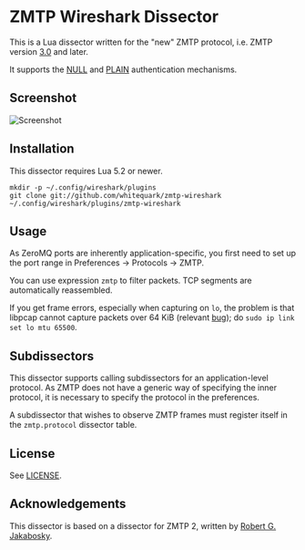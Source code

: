 ZMTP Wireshark Dissector
========================

This is a Lua dissector written for the "new" ZMTP protocol, i.e. ZMTP version
[3.0][zmtp30] and later.

It supports the [NULL][zmtp30] and [PLAIN][plain] authentication mechanisms.

[zmtp30]: http://rfc.zeromq.org/spec:23
[zmtp31]: http://rfc.zeromq.org/spec:37
[plain]:  http://rfc.zeromq.org/spec:24

Screenshot
----------

![Screenshot](/screenshot.png)

Installation
------------

This dissector requires Lua 5.2 or newer.

    mkdir -p ~/.config/wireshark/plugins
    git clone git://github.com/whitequark/zmtp-wireshark ~/.config/wireshark/plugins/zmtp-wireshark

Usage
-----

As ZeroMQ ports are inherently application-specific, you first need to set up the port
range in Preferences → Protocols → ZMTP.

You can use expression `zmtp` to filter packets. TCP segments are automatically reassembled.

If you get frame errors, especially when capturing on `lo`, the problem is that libpcap cannot capture packets over 64 KiB (relevant [bug](https://github.com/the-tcpdump-group/tcpdump/issues/389)); do `sudo ip link set lo mtu 65500`.

Subdissectors
-------------

This dissector supports calling subdissectors for an application-level protocol. As ZMTP does
not have a generic way of specifying the inner protocol, it is necessary to specify the protocol
in the preferences.

A subdissector that wishes to observe ZMTP frames must register itself in the `zmtp.protocol`
dissector table.

License
-------

See [LICENSE](LICENSE.txt).

Acknowledgements
----------------

This dissector is based on a dissector for ZMTP 2, written by [Robert G. Jakabosky](mailto:bobby@neoawareness.com).
